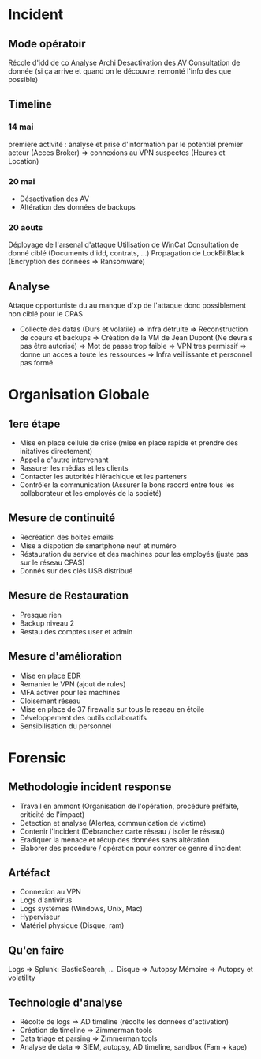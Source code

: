 # Incident
## Mode opératoir 
Récole d'idd de co
Analyse Archi 
Desactivation des AV
Consultation de donnée (si ça arrive et quand on le découvre, remonté l'info des que possible)

## Timeline

### 14 mai 
premiere activité : analyse et prise d'information par le potentiel premier acteur (Acces Broker) => connexions au VPN suspectes (Heures et Location)

### 20 mai 
- Désactivation des AV
- Altération des données de backups  

### 20 aouts 
Déployage de l'arsenal d'attaque
Utilisation de WinCat
Consultation de donné ciblé (Documents d'idd, contrats, ...)
Propagation de LockBitBlack (Encryption des données => Ransomware)

## Analyse 
Attaque opportuniste du au manque d'xp de l'attaque donc possiblement non ciblé pour le CPAS

- Collecte des datas (Durs et volatile)
=> Infra détruite 
=> Reconstruction de coeurs et backups
=> Création de la VM de Jean Dupont (Ne devrais pas être autorisé)
=> Mot de passe trop faible
=> VPN tres permissif => donne un acces a toute les ressources 
=> Infra veillissante et personnel pas formé

# Organisation Globale
## 1ere étape 
- Mise en place cellule de crise (mise en place rapide et prendre des initatives directement)
- Appel a d'autre intervenant 
- Rassurer les médias et les clients
- Contacter les autorités hiérachique et les parteners 
- Contrôler la communication (Assurer le bons racord entre tous les collaborateur et les employés de la société)

## Mesure de continuité 
- Recréation des boites emails
- Mise a dispotion de smartphone neuf et numéro
- Réstauration du service et des machines pour les employés (juste pas sur le réseau CPAS)
- Donnés sur des clés USB distribué

## Mesure de Restauration
- Presque rien
- Backup niveau 2
- Restau des comptes user et admin

## Mesure d'amélioration 
- Mise en place EDR
- Remanier le VPN (ajout de rules)
- MFA activer pour les machines
- Cloisement réseau 
- Mise en place de 37 firewalls sur tous le reseau en étoile
- Développement des outils collaboratifs 
- Sensibilisation du personnel 


# Forensic 
## Methodologie incident response
- Travail en ammont (Organisation de l'opération, procédure préfaite, criticité de l'impact)
- Detection et analyse (Alertes, communication de victime)
- Contenir l'incident (Débranchez carte réseau / isoler le réseau)
- Eradiquer la menace et récup des données sans altération
- Elaborer des procédure / opération pour contrer ce genre d'incident

## Artéfact
- Connexion au VPN
- Logs d'antivirus 
- Logs systèmes (Windows, Unix, Mac)
- Hyperviseur
- Matériel physique (Disque, ram)

## Qu'en faire 
Logs => Splunk: ElasticSearch, ... 
Disque => Autopsy
Mémoire => Autopsy et volatility

## Technologie d'analyse 
- Récolte de logs => AD timeline (récolte les données d'activation)
- Création de timeline => Zimmerman tools
- Data triage et parsing => Zimmerman tools 
- Analyse de data => SIEM, autopsy, AD timeline, sandbox (Fam + kape)